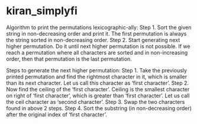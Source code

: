 # kiran_simplyfi

Algorithm to print the permutations lexicographic-ally:
Step 1. Sort the given string in non-decreasing order and print it. The first permutation is always the string sorted in non-decreasing order.
Step 2. Start generating next higher permutation. Do it until next higher permutation is not possible. If we reach a permutation where all characters are sorted and in non-increasing order, then that permutation is the last permutation.

Steps to generate the next higher permutation: 
Step 1. Take the previously printed permutation and find the rightmost character in it, which is smaller than its next character. Let us call this character as ‘first character’.
Step 2. Now find the ceiling of the ‘first character’. 
Ceiling is the smallest character on right of ‘first character’, which is greater than ‘first character’. Let us call the ceil character as ‘second character’.
Step 3. Swap the two characters found in above 2 steps.
Step 4. Sort the substring (in non-decreasing order) after the original index of ‘first character’.
